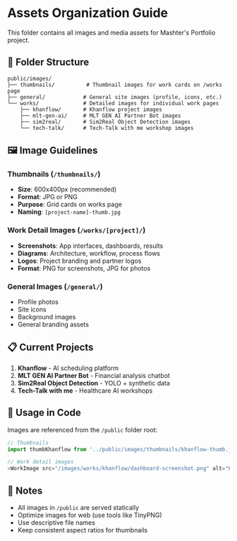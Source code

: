 # Assets Organization Guide

This folder contains all images and media assets for Mashter's Portfolio project.

## 📁 Folder Structure

```
public/images/
├── thumbnails/          # Thumbnail images for work cards on /works page
├── general/            # General site images (profile, icons, etc.)
└── works/              # Detailed images for individual work pages
    ├── khanflow/       # Khanflow project images
    ├── mlt-gen-ai/     # MLT GEN AI Partner Bot images  
    ├── sim2real/       # Sim2Real Object Detection images
    └── tech-talk/      # Tech-Talk with me workshop images
```

## 🖼️ Image Guidelines

### Thumbnails (`/thumbnails/`)
- **Size**: 600x400px (recommended)
- **Format**: JPG or PNG
- **Purpose**: Grid cards on works page
- **Naming**: `[project-name]-thumb.jpg`

### Work Detail Images (`/works/[project]/`)
- **Screenshots**: App interfaces, dashboards, results
- **Diagrams**: Architecture, workflow, process flows
- **Logos**: Project branding and partner logos
- **Format**: PNG for screenshots, JPG for photos

### General Images (`/general/`)
- Profile photos
- Site icons
- Background images
- General branding assets

## 📋 Current Projects

1. **Khanflow** - AI scheduling platform
2. **MLT GEN AI Partner Bot** - Financial analysis chatbot
3. **Sim2Real Object Detection** - YOLO + synthetic data
4. **Tech-Talk with me** - Healthcare AI workshops

## 🔗 Usage in Code

Images are referenced from the `/public` folder root:

```javascript
// Thumbnails
import thumbKhanflow from '../public/images/thumbnails/khanflow-thumb.jpg'

// Work detail images  
<WorkImage src="/images/works/khanflow/dashboard-screenshot.png" alt="Khanflow Dashboard" />
```

## 📝 Notes

- All images in `/public` are served statically
- Optimize images for web (use tools like TinyPNG)
- Use descriptive file names
- Keep consistent aspect ratios for thumbnails
